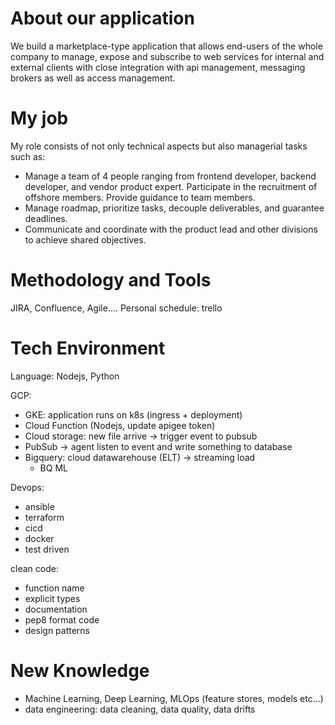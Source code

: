 


# About our application
We build a marketplace-type application that allows end-users of the whole company to manage, expose and subscribe to web services for internal and external clients with close integration with api management, messaging brokers as well as access management.

# My job
My role consists of not only technical aspects but also managerial tasks such as:
- Manage a team of 4 people ranging from frontend developer, backend developer, and vendor product expert. Participate in the recruitment of offshore members. Provide guidance to team members.
- Manage roadmap, prioritize tasks, decouple deliverables, and guarantee deadlines. 
- Communicate and coordinate with the product lead and other divisions to achieve shared objectives.


# Methodology and Tools
JIRA, Confluence, Agile....
Personal schedule: trello


# Tech Environment
Language: Nodejs, Python

GCP: 
- GKE: application runs on k8s (ingress + deployment)
- Cloud Function (Nodejs, update apigee token)
- Cloud storage: new file arrive -> trigger event to pubsub
- PubSub -> agent listen to event and write something to database
- Bigquery: cloud datawarehouse (ELT) -> streaming load
  - BQ ML

Devops:
- ansible 
- terraform
- cicd
- docker
- test driven


clean code:
- function name 
- explicit types 
- documentation
- pep8 format code
- design patterns

# New Knowledge 
- Machine Learning, Deep Learning, MLOps (feature stores, models etc...)
- data engineering: data cleaning, data quality, data drifts